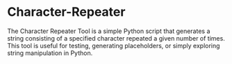 # Character-Repeater
The Character Repeater Tool is a simple Python script that generates a string consisting of a specified character repeated a given number of times. This tool is useful for testing, generating placeholders, or simply exploring string manipulation in Python.
